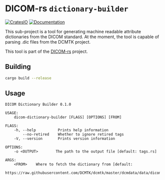 # DICOM-rs `dictionary-builder`

[![CratesIO](https://img.shields.io/crates/v/dicom-dictionary-builder.svg)](https://crates.io/crates/dicom-dictionary-builder)
[![Documentation](https://docs.rs/dicom-dictionary-builder/badge.svg)](https://docs.rs/dicom-dictionary-builder)

This sub-project is a tool for generating machine readable attribute dictionaries from the DICOM standard.
At the moment, the tool is capable of parsing .dic files from the DCMTK project.

This tool is part of the [DICOM-rs](https://github.com/Enet4/dicom-rs) project.

## Building

```bash
cargo build --release
```

## Usage

```text
DICOM Dictionary Builder 0.1.0

USAGE:
    dicom-dictionary-builder [FLAGS] [OPTIONS] [FROM]

FLAGS:
    -h, --help          Prints help information
        --no-retired    Whether to ignore retired tags
    -V, --version       Prints version information

OPTIONS:
    -o <OUTPUT>        The path to the output file [default: tags.rs]

ARGS:
    <FROM>    Where to fetch the dictionary from [default:
              https://raw.githubusercontent.com/DCMTK/dcmtk/master/dcmdata/data/dicom.dic]
```
